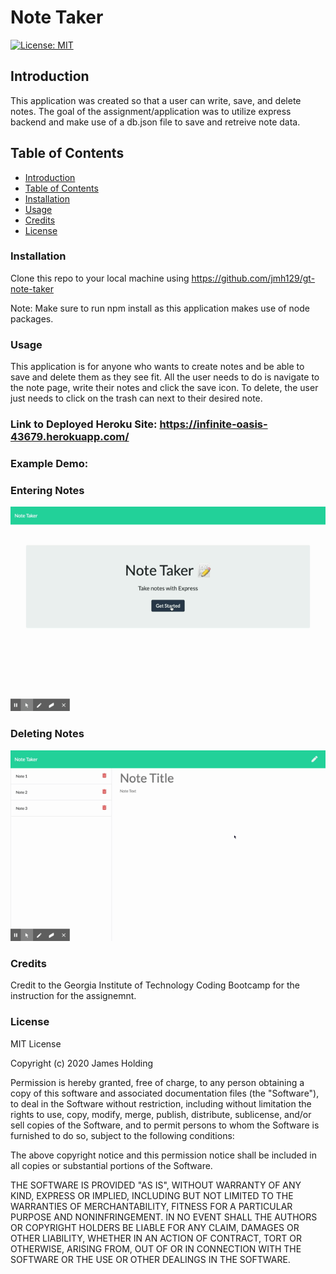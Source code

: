 # Note Taker
[![License: MIT](https://img.shields.io/badge/License-MIT-yellow.svg)](https://opensource.org/licenses/MIT)
## Introduction
This application was created so that a user can write, save, and delete notes. The goal of the assignment/application was to utilize express backend and make use of a db.json file to save and retreive note data.

## Table of Contents
- [Introduction](#Introduction)
- [Table of Contents](#table-of-contents)
- [Installation](#installation)
- [Usage](#usage)
- [Credits](#credits)
- [License](#license)

### Installation
Clone this repo to your local machine using https://github.com/jmh129/gt-note-taker

Note: Make sure to run npm install as this application makes use of node packages. 

### Usage
This application is for anyone who wants to create notes and be able to save and delete them as they see fit. All the user needs to do is navigate to the note page, write their notes and click the save icon. To delete, the user just needs to click on the trash can next to their desired note.  

### Link to Deployed Heroku Site: https://infinite-oasis-43679.herokuapp.com/

### Example Demo:
### Entering Notes

![](public/assets/gifs/adding-notes.gif)

### Deleting Notes

![](public/assets/gifs/deleting-notes.gif)


### Credits
Credit to the Georgia Institute of Technology Coding Bootcamp for the instruction for the assignemnt. 

### License

MIT License

Copyright (c) 2020 James Holding

Permission is hereby granted, free of charge, to any person obtaining a copy
of this software and associated documentation files (the "Software"), to deal
in the Software without restriction, including without limitation the rights
to use, copy, modify, merge, publish, distribute, sublicense, and/or sell
copies of the Software, and to permit persons to whom the Software is
furnished to do so, subject to the following conditions:

The above copyright notice and this permission notice shall be included in all
copies or substantial portions of the Software.

THE SOFTWARE IS PROVIDED "AS IS", WITHOUT WARRANTY OF ANY KIND, EXPRESS OR
IMPLIED, INCLUDING BUT NOT LIMITED TO THE WARRANTIES OF MERCHANTABILITY,
FITNESS FOR A PARTICULAR PURPOSE AND NONINFRINGEMENT. IN NO EVENT SHALL THE
AUTHORS OR COPYRIGHT HOLDERS BE LIABLE FOR ANY CLAIM, DAMAGES OR OTHER
LIABILITY, WHETHER IN AN ACTION OF CONTRACT, TORT OR OTHERWISE, ARISING FROM,
OUT OF OR IN CONNECTION WITH THE SOFTWARE OR THE USE OR OTHER DEALINGS IN THE
SOFTWARE.
